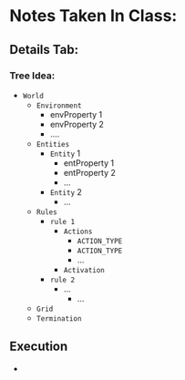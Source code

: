 # Notes Taken In Class:
## Details Tab:
### Tree Idea:
* `World` 
  * `Environment`
    * envProperty 1
    * envProperty 2
    * ....
  * `Entities`
    * `Entity` 1
      * entProperty 1
      * entProperty 2
      * ...
    * `Entity` 2
      * ...
  * `Rules`
    * `rule 1`
      * `Actions`
        * `ACTION_TYPE`
        * `ACTION_TYPE`
        * ...
      * `Activation`
    * `rule 2`
      * ...
        * ...
  * `Grid`
  * `Termination`

## Execution
* 